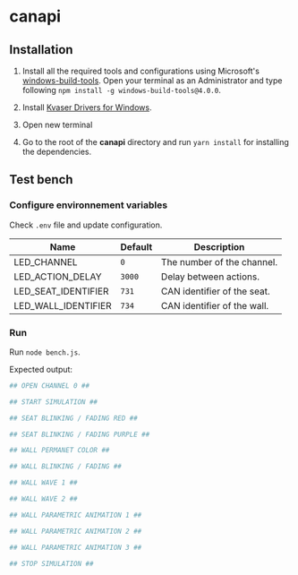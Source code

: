 # canapi

## Installation

1. Install all the required tools and configurations using Microsoft's [windows-build-tools](https://github.com/felixrieseberg/windows-build-tools). Open your terminal as an Administrator and type following `npm install -g windows-build-tools@4.0.0`.

2. Install [Kvaser Drivers for Windows](https://www.kvaser.com/download/).

3. Open new terminal

4. Go to the root of the **canapi** directory and run `yarn install` for installing the dependencies.

## Test bench

### Configure environnement variables

Check `.env` file and update configuration.

|Name|Default|Description|
|----|-------|-----------|
|LED_CHANNEL|`0`|The number of the channel.|
|LED_ACTION_DELAY|`3000`|Delay between actions.|
|LED_SEAT_IDENTIFIER|`731`|CAN identifier of the seat.|
|LED_WALL_IDENTIFIER|`734`|CAN identifier of the wall.|

### Run

Run `node bench.js`.

Expected output:

```bash
## OPEN CHANNEL 0 ##

## START SIMULATION ##

## SEAT BLINKING / FADING RED ##

## SEAT BLINKING / FADING PURPLE ##

## WALL PERMANET COLOR ##

## WALL BLINKING / FADING ##

## WALL WAVE 1 ##

## WALL WAVE 2 ##

## WALL PARAMETRIC ANIMATION 1 ##

## WALL PARAMETRIC ANIMATION 2 ##

## WALL PARAMETRIC ANIMATION 3 ##

## STOP SIMULATION ##
```
